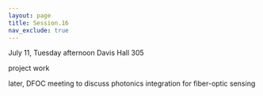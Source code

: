 ```yaml
---
layout: page
title: Session.16
nav_exclude: true
---
```

July 11, Tuesday afternoon
Davis Hall 305


project work

later, DFOC meeting to discuss photonics integration for fiber-optic sensing
